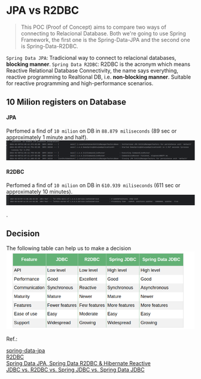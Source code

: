 # JPA vs R2DBC

> This POC (Proof of Concept) aims to compare two ways of connecting to  Relacional Database. 
> Both we're going to use Spring Framework, the first one is the Spring-Data-JPA and the second one is Spring-Data-R2DBC.   
   
`Spring Data JPA`: Tradicional way to connect to relacional databases, **blocking manner**.
`Spring Data R2DBC`: R2DBC is the acronym which means Reactive Relational Database Connectivity, the name says everything, reactive programming to Realtional DB, i.e. **non-blocking manner**. Suitable for reactive programming and high-performance scenarios.


## 10 Milion registers on Database

#### JPA

Perfomed a find of `10 milion` on DB in `88.879 miliseconds` (89 sec or approximately 1 minute and half). 
![JPA Finding 10M](10M-JPA.png)


#### R2DBC

Perfomed a find of `10 milion` on DB in `610.939 miliseconds` (611 sec or approximately 10 minutes). 
![R2DBC Finding 10M on DB](10M-R2DBC.png)

. 



## Decision

The following table can help us to make a decision
![table-with-some-infos.png](table-with-some-infos.png)




Ref.:

[spring-data-jpa](https://spring.io/projects/spring-data-jpa)   
[R2DBC](https://r2dbc.io/)   
[Spring Data JPA, Spring Data R2DBC & Hibernate Reactive](https://rathoreaparna678.medium.com/spring-data-jpa-spring-data-r2dbc-hibernate-reactive-49e367ab7552#:~:text=%2D%20Spring%20Data%20JPA%20is%20widely,programming%20and%20high%2Dperformance%20scenarios)      
[JDBC vs. R2DBC vs. Spring JDBC vs. Spring Data JDBC](https://www.baeldung.com/jdbc-vs-r2dbc-vs-spring-jdbc-vs-spring-data-jdbc)    


